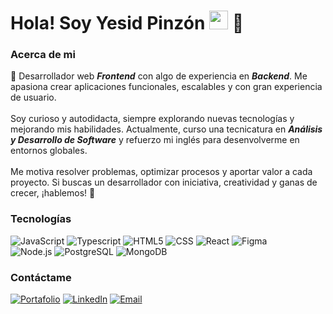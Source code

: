 # <h1>Hola! Soy Yesid Pinzón <img src="https://raw.githubusercontent.com/iampavangandhi/iampavangandhi/master/gifs/Hi.gif" width="30px"> 🚀</h1>
### Acerca de mi
<p>
                👋  Desarrollador web <b><i>Frontend</i></b> con algo de experiencia en <b><i>Backend</i></b>. Me apasiona crear aplicaciones funcionales, escalables y con gran experiencia de usuario.
                <br><br>
                 Soy curioso y autodidacta, siempre explorando nuevas tecnologías y mejorando mis habilidades. Actualmente, curso una tecnicatura en <i><b>Análisis y Desarrollo de Software</b></i> y refuerzo mi inglés para desenvolverme en entornos globales.
                <br><br>
                Me motiva resolver problemas, optimizar procesos y aportar valor a cada proyecto. Si buscas un desarrollador con iniciativa, creatividad y ganas de crecer, ¡hablemos! 🚀
            </p>
            
### Tecnologías
  ![JavaScript](https://img.shields.io/badge/-JavaScript-333333?style=flat&logo=javascript)
  ![Typescript](https://img.shields.io/badge/-Typescript-333333?style=flat&logo=typescript)
  ![HTML5](https://img.shields.io/badge/-HTML5-333333?style=flat&logo=HTML5)
  ![CSS](https://img.shields.io/badge/-CSS-333333?style=flat&logo=CSS3&logoColor=1572B6)
  ![React](https://img.shields.io/badge/-React-333333?style=flat&logo=react)
  ![Figma](https://img.shields.io/badge/-Figma-333333?style=flat&logo=figma)
  <br/>
  ![Node.js](https://img.shields.io/badge/-Node.js-333333?style=flat&logo=node.js)
  ![PostgreSQL](https://img.shields.io/badge/-PostgreSQL-333333?style=flat&logo=postgresql)
  ![MongoDB](https://img.shields.io/badge/-MongoDB-333333?style=flat&logo=MongoDB)
  
### Contáctame
<a href="https://fabio-yesid-pinzon-rojas.github.io/Portafolio_YesDev/index.html"><img alt="Portafolio" src="https://img.shields.io/badge/Portafolio-Fabio Pinzon-green?style=flat-square&logo=linkedin"></a> 
<a href="Sígueme en LinkedIn: www.linkedin.com/comm/mynetwork/discovery-see-all?usecase=PEOPLE_FOLLOWS&followMember=fabio-yesid-pinzon-rojas-7b5658270"><img alt="LinkedIn" src="https://img.shields.io/badge/LinkedIn-Fabio Pinzon-blue?style=flat-square&logo=linkedin"></a> 
<a href="Yesid_rojas7@hotmail.com"><img alt="Email" src="https://img.shields.io/badge/Hotmail-Yesid_rojas7@hotmail.com-blue?style=flat-square&logo=gmail"></a>  
